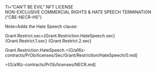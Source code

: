 Ti=“CAN’T BE EVIL” NFT LICENSE<br>NON-EXCLUSIVE COMMERCIAL RIGHTS & HATE SPEECH TERMINATION (“CBE-NECR-HS”)

Note=Adds the Hate Speech clause:

Grant.Restrict.sec={Grant.Restriction.HateSpeech.sec} {Grant.Restrict.1.sec} {Grant.Restrict.2.sec}

Grant.Restriction.HateSpeech.=[G/a16z-contracts/PrOb/licenses/Sec/Grant/Restriction/HateSpeech/0.md]

=[G/a16z-contracts/PrOb/licenses/NECR.md]

